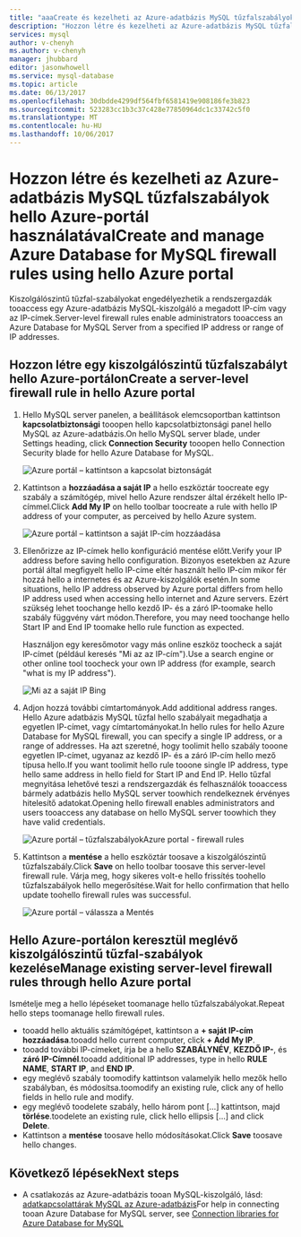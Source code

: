 ```yaml
---
title: "aaaCreate és kezelheti az Azure-adatbázis MySQL tűzfalszabályok hello Azure-portál használatával |} Microsoft Docs"
description: "Hozzon létre és kezelheti az Azure-adatbázis MySQL tűzfalszabályok hello Azure-portál használatával"
services: mysql
author: v-chenyh
ms.author: v-chenyh
manager: jhubbard
editor: jasonwhowell
ms.service: mysql-database
ms.topic: article
ms.date: 06/13/2017
ms.openlocfilehash: 30dbdde4299df564fbf6581419e908186fe3b823
ms.sourcegitcommit: 523283cc1b3c37c428e77850964dc1c33742c5f0
ms.translationtype: MT
ms.contentlocale: hu-HU
ms.lasthandoff: 10/06/2017
---
```

# <a name="create-and-manage-azure-database-for-mysql-firewall-rules-using-hello-azure-portal"></a><span data-ttu-id="e214e-103">Hozzon létre és kezelheti az Azure-adatbázis MySQL tűzfalszabályok hello Azure-portál használatával</span><span class="sxs-lookup"><span data-stu-id="e214e-103">Create and manage Azure Database for MySQL firewall rules using hello Azure portal</span></span>
<span data-ttu-id="e214e-104">Kiszolgálószintű tűzfal-szabályokat engedélyezhetik a rendszergazdák tooaccess egy Azure-adatbázis MySQL-kiszolgáló a megadott IP-cím vagy az IP-címek.</span><span class="sxs-lookup"><span data-stu-id="e214e-104">Server-level firewall rules enable administrators tooaccess an Azure Database for MySQL Server from a specified IP address or range of IP addresses.</span></span> 

## <a name="create-a-server-level-firewall-rule-in-hello-azure-portal"></a><span data-ttu-id="e214e-105">Hozzon létre egy kiszolgálószintű tűzfalszabályt hello Azure-portálon</span><span class="sxs-lookup"><span data-stu-id="e214e-105">Create a server-level firewall rule in hello Azure portal</span></span>

1. <span data-ttu-id="e214e-106">Hello MySQL server panelen, a beállítások elemcsoportban kattintson **kapcsolatbiztonsági** tooopen hello kapcsolatbiztonsági panel hello MySQL az Azure-adatbázis.</span><span class="sxs-lookup"><span data-stu-id="e214e-106">On hello MySQL server blade, under Settings heading, click **Connection Security** tooopen hello Connection Security blade for hello Azure Database for MySQL.</span></span>

   ![Azure portál – kattintson a kapcsolat biztonságát](./media/howto-manage-firewall-using-portal/1-connection-security.png)

2. <span data-ttu-id="e214e-108">Kattintson a **hozzáadása a saját IP** a hello eszköztár toocreate egy szabály a számítógép, mivel hello Azure rendszer által érzékelt hello IP-címmel.</span><span class="sxs-lookup"><span data-stu-id="e214e-108">Click **Add My IP** on hello toolbar toocreate a rule with hello IP address of your computer, as perceived by hello Azure system.</span></span>

   ![Azure portál – kattintson a saját IP-cím hozzáadása](./media/howto-manage-firewall-using-portal/2-add-my-ip.png)

3. <span data-ttu-id="e214e-110">Ellenőrizze az IP-címek hello konfiguráció mentése előtt.</span><span class="sxs-lookup"><span data-stu-id="e214e-110">Verify your IP address before saving hello configuration.</span></span> <span data-ttu-id="e214e-111">Bizonyos esetekben az Azure portál által megfigyelt hello IP-címe eltér használt hello IP-cím mikor fér hozzá hello a internetes és az Azure-kiszolgálók esetén.</span><span class="sxs-lookup"><span data-stu-id="e214e-111">In some situations, hello IP address observed by Azure portal differs from hello IP address used when accessing hello internet and Azure servers.</span></span> <span data-ttu-id="e214e-112">Ezért szükség lehet toochange hello kezdő IP- és a záró IP-toomake hello szabály függvény várt módon.</span><span class="sxs-lookup"><span data-stu-id="e214e-112">Therefore, you may need toochange hello Start IP and End IP toomake hello rule function as expected.</span></span>

   <span data-ttu-id="e214e-113">Használjon egy keresőmotor vagy más online eszköz toocheck a saját IP-címet (például keresés "Mi az az IP-cím").</span><span class="sxs-lookup"><span data-stu-id="e214e-113">Use a search engine or other online tool toocheck your own IP address (for example, search "what is my IP address").</span></span>

   ![Mi az a saját IP Bing](./media/howto-manage-firewall-using-portal/3-what-is-my-ip.png)

4. <span data-ttu-id="e214e-115">Adjon hozzá további címtartományok.</span><span class="sxs-lookup"><span data-stu-id="e214e-115">Add additional address ranges.</span></span> <span data-ttu-id="e214e-116">Hello Azure adatbázis MySQL tűzfal hello szabályait megadhatja a egyetlen IP-címet, vagy címtartományokat.</span><span class="sxs-lookup"><span data-stu-id="e214e-116">In hello rules for hello Azure Database for MySQL firewall, you can specify a single IP address, or a range of addresses.</span></span> <span data-ttu-id="e214e-117">Ha azt szeretné, hogy toolimit hello szabály tooone egyetlen IP-címet, ugyanaz az kezdő IP- és a záró IP-cím hello mező típusa hello.</span><span class="sxs-lookup"><span data-stu-id="e214e-117">If you want toolimit hello rule tooone single IP address, type hello same address in hello field for Start IP and End IP.</span></span> <span data-ttu-id="e214e-118">Hello tűzfal megnyitása lehetővé teszi a rendszergazdák és felhasználók tooaccess bármely adatbázis hello MySQL server toowhich rendelkeznek érvényes hitelesítő adatokat.</span><span class="sxs-lookup"><span data-stu-id="e214e-118">Opening hello firewall enables administrators and users tooaccess any database on hello MySQL server toowhich they have valid credentials.</span></span>

   ![<span data-ttu-id="e214e-119">Azure portál – tűzfalszabályok</span><span class="sxs-lookup"><span data-stu-id="e214e-119">Azure portal - firewall rules</span></span> ](./media/howto-manage-firewall-using-portal/5-specify-addresses.png)


5. <span data-ttu-id="e214e-120">Kattintson a **mentése** a hello eszköztár toosave a kiszolgálószintű tűzfalszabály.</span><span class="sxs-lookup"><span data-stu-id="e214e-120">Click **Save** on hello toolbar toosave this server-level firewall rule.</span></span> <span data-ttu-id="e214e-121">Várja meg, hogy sikeres volt-e hello frissítés toohello tűzfalszabályok hello megerősítése.</span><span class="sxs-lookup"><span data-stu-id="e214e-121">Wait for hello confirmation that hello update toohello firewall rules was successful.</span></span>

   ![Azure portál – válassza a Mentés](./media/howto-manage-firewall-using-portal/4-save-firewall-rule.png)

## <a name="manage-existing-server-level-firewall-rules-through-hello-azure-portal"></a><span data-ttu-id="e214e-123">Hello Azure-portálon keresztül meglévő kiszolgálószintű tűzfal-szabályok kezelése</span><span class="sxs-lookup"><span data-stu-id="e214e-123">Manage existing server-level firewall rules through hello Azure portal</span></span>
<span data-ttu-id="e214e-124">Ismételje meg a hello lépéseket toomanage hello tűzfalszabályokat.</span><span class="sxs-lookup"><span data-stu-id="e214e-124">Repeat hello steps toomanage hello firewall rules.</span></span>
* <span data-ttu-id="e214e-125">tooadd hello aktuális számítógépet, kattintson a **+ saját IP-cím hozzáadása**.</span><span class="sxs-lookup"><span data-stu-id="e214e-125">tooadd hello current computer, click **+ Add My IP**.</span></span>
* <span data-ttu-id="e214e-126">tooadd további IP-címeket, írja be a hello **SZABÁLYNÉV**, **KEZDŐ IP-**, és **záró IP-Címnél**.</span><span class="sxs-lookup"><span data-stu-id="e214e-126">tooadd additional IP addresses, type in hello **RULE NAME**, **START IP**, and **END IP**.</span></span>
* <span data-ttu-id="e214e-127">egy meglévő szabály toomodify kattintson valamelyik hello mezők hello szabályban, és módosítsa.</span><span class="sxs-lookup"><span data-stu-id="e214e-127">toomodify an existing rule, click any of hello fields in hello rule and modify.</span></span>
* <span data-ttu-id="e214e-128">egy meglévő toodelete szabály, hello három pont [...] kattintson, majd **törlése**.</span><span class="sxs-lookup"><span data-stu-id="e214e-128">toodelete an existing rule, click hello ellipsis […] and click **Delete**.</span></span>
* <span data-ttu-id="e214e-129">Kattintson a **mentése** toosave hello módosításokat.</span><span class="sxs-lookup"><span data-stu-id="e214e-129">Click **Save** toosave hello changes.</span></span>

## <a name="next-steps"></a><span data-ttu-id="e214e-130">Következő lépések</span><span class="sxs-lookup"><span data-stu-id="e214e-130">Next steps</span></span>
- <span data-ttu-id="e214e-131">A csatlakozás az Azure-adatbázis tooan MySQL-kiszolgáló, lásd: [adatkapcsolattárak MySQL az Azure-adatbázis](./concepts-connection-libraries.md)</span><span class="sxs-lookup"><span data-stu-id="e214e-131">For help in connecting tooan Azure Database for MySQL server, see [Connection libraries for Azure Database for MySQL](./concepts-connection-libraries.md)</span></span>

